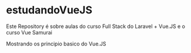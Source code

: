 # estudandoVueJS

Este Repository é sobre aulas do curso Full Stack do Laravel + Vue.JS e o curso Vue Samurai

Mostrando os principio basico do Vue.JS
